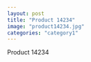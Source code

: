 ```yaml
---
layout: post
title: "Product 14234"
image: "product14234.jpg"
categories: "category1"
---
```

Product 14234
